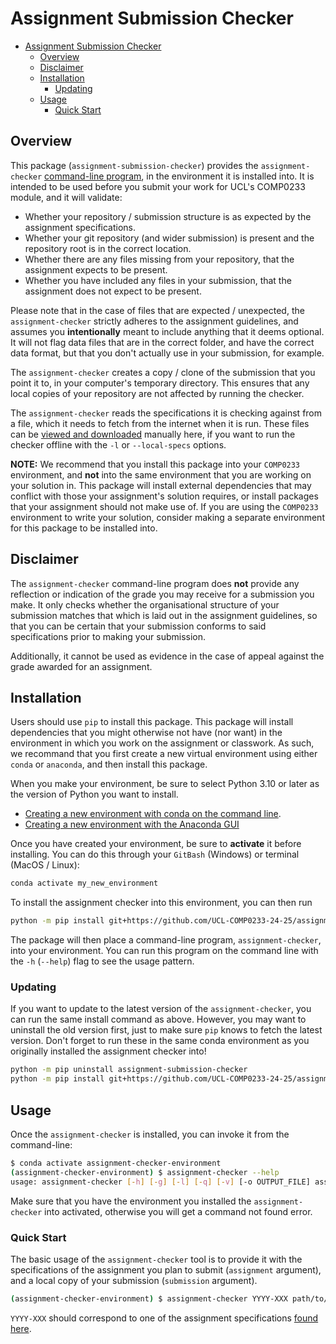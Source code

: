 # Assignment Submission Checker

- [Assignment Submission Checker](#assignment-submission-checker)
  - [Overview](#overview)
  - [Disclaimer](#disclaimer)
  - [Installation](#installation)
    - [Updating](#updating)
  - [Usage](#usage)
    - [Quick Start](#quick-start)

## Overview

This package (`assignment-submission-checker`) provides the `assignment-checker` [command-line program](#usage), in the environment it is installed into.
It is intended to be used before you submit your work for UCL's COMP0233 module, and it will validate:

- Whether your repository / submission structure is as expected by the assignment specifications.
- Whether your git repository (and wider submission) is present and the repository root is in the correct location.
- Whether there are any files missing from your repository, that the assignment expects to be present.
- Whether you have included any files in your submission, that the assignment does not expect to be present.

Please note that in the case of files that are expected / unexpected, the `assignment-checker` strictly adheres to the assignment guidelines, and assumes you **intentionally** meant to include anything that it deems optional.
It will not flag data files that are in the correct folder, and have the correct data format, but that you don't actually use in your submission, for example.

The `assignment-checker` creates a copy / clone of the submission that you point it to, in your computer's temporary directory.
This ensures that any local copies of your repository are not affected by running the checker.

The `assignment-checker` reads the specifications it is checking against from a file, which it needs to fetch from the internet when it is run.
These files can be [viewed and downloaded](FIXME) manually here, if you want to run the checker offline with the `-l` or `--local-specs` options.

**NOTE:** We recommend that you install this package into your `COMP0233` environment, and **not** into the same environment that you are working on your solution in.
This package will install external dependencies that may conflict with those your assignment's solution requires, or install packages that your assignment should not make use of.
If you are using the `COMP0233` environment to write your solution, consider making a separate environment for this package to be installed into.

## Disclaimer

The `assignment-checker` command-line program does **not** provide any reflection or indication of the grade you may receive for a submission you make.
It only checks whether the organisational structure of your submission matches that which is laid out in the assignment guidelines, so that you can be certain that your submission conforms to said specifications prior to making your submission.

Additionally, it cannot be used as evidence in the case of appeal against the grade awarded for an assignment.

## Installation

Users should use `pip` to install this package.
This package will install dependencies that you might otherwise not have (nor want) in the environment in which you work on the assignment or classwork.
As such, we recommand that you first create a new virtual environment using either `conda` or `anaconda`, and then install this package.

When you make your environment, be sure to select Python 3.10 or later as the version of Python you want to install.

- [Creating a new environment with conda on the command line](https://conda.io/projects/conda/en/latest/user-guide/tasks/manage-environments.html#creating-an-environment-with-commands).
- [Creating a new environment with the Anaconda GUI](https://docs.anaconda.com/free/navigator/tutorials/manage-environments/#creating-a-new-environment)

Once you have created your environment, be sure to **activate** it before installing.
You can do this through your `GitBash` (Windows) or terminal (MacOS / Linux):

```bash
conda activate my_new_environment
```

To install the assignment checker into this environment, you can then run

```bash
python -m pip install git+https://github.com/UCL-COMP0233-24-25/assignment-submission-checker
```

The package will then place a command-line program, `assignment-checker`, into your environment.
You can run this program on the command line with the `-h` (`--help`) flag to see the usage pattern.

### Updating

If you want to update to the latest version of the `assignment-checker`, you can run the same install command as above.
However, you may want to uninstall the old version first, just to make sure `pip` knows to fetch the latest version.
Don't forget to run these in the same conda environment as you originally installed the assignment checker into!

```bash
python -m pip uninstall assignment-submission-checker                                           # Uninstall the old version, if you have it installed
python -m pip install git+https://github.com/UCL-COMP0233-24-25/assignment-submission-checker   # Fetch the latest version from GitHub
```

## Usage

Once the `assignment-checker` is installed, you can invoke it from the command-line:

```bash
$ conda activate assignment-checker-environment
(assignment-checker-environment) $ assignment-checker --help
usage: assignment-checker [-h] [-g] [-l] [-q] [-v] [-o OUTPUT_FILE] assignment submission
```

Make sure that you have the environment you installed the `assignment-checker` into activated, otherwise you will get a command not found error.

### Quick Start

The basic usage of the `assignment-checker` tool is to provide it with the specifications of the assignment you plan to submit (`assignment` argument), and a local copy of your submission (`submission` argument).

```bash
(assignment-checker-environment) $ assignment-checker YYYY-XXX path/to/my/comp0233/assignment-folder
```

`YYYY-XXX` should correspond to one of the assignment specifications [found here](https://github.com/UCL-COMP0233-24-25/assignment-submission-checker/blob/main/specs/README.md).
